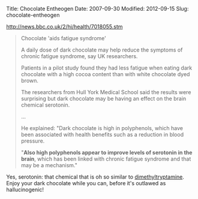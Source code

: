 Title: Chocolate Entheogen
Date: 2007-09-30
Modified: 2012-09-15
Slug: chocolate-entheogen

<a href="http://news.bbc.co.uk/2/hi/health/7018055.stm" >http://news.bbc.co.uk/2/hi/health/7018055.stm</a>
<blockquote>Chocolate 'aids fatigue syndrome'

A daily dose of dark chocolate may help reduce the symptoms of chronic fatigue syndrome, say UK researchers.

Patients in a pilot study found they had less fatigue when eating dark chocolate with a high cocoa content than with white chocolate dyed brown.

The researchers from Hull York Medical School said the results were surprising but dark chocolate may be having an effect on the brain chemical serotonin. 

...

He explained: "Dark chocolate is high in polyphenols, which have been associated with health benefits such as a reduction in blood pressure.

"<strong>Also high polyphenols appear to improve levels of serotonin in the brain</strong>, which has been linked with chronic fatigue syndrome and that may be a mechanism."</blockquote>

Yes, serotonin: that chemical that is oh so similar to <a href="http://deoxy.org/dmt.htm" >dimethyltryptamine</a>. Enjoy your dark chocolate while you can, before it's outlawed as hallucinogenic!
